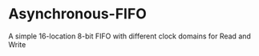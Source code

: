 # Asynchronous-FIFO
A simple 16-location 8-bit FIFO with different clock domains for Read and Write
